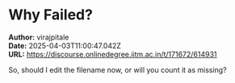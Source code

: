 # Why Failed?

**Author:** virajpitale  
**Date:** 2025-04-03T11:00:47.042Z  
**URL:** https://discourse.onlinedegree.iitm.ac.in/t/171672/614931

So, should I edit the filename now, or will you count it as missing?

